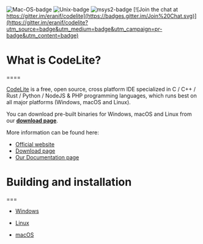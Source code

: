 ![Mac-OS-badge](https://github.com/eranif/codelite/actions/workflows/macos.yml/badge.svg)
![Unix-badge](https://github.com/eranif/codelite/actions/workflows/ubuntu.yml/badge.svg)
![msys2-badge](https://github.com/eranif/codelite/actions/workflows/msys2.yml/badge.svg)
[![Join the chat at https://gitter.im/eranif/codelite](https://badges.gitter.im/Join%20Chat.svg)](https://gitter.im/eranif/codelite?utm_source=badge&utm_medium=badge&utm_campaign=pr-badge&utm_content=badge)

# What is CodeLite?
====

[CodeLite][1] is a free, open source, cross platform IDE specialized in C / C++ / Rust / Python / NodeJS & PHP programming languages,
which runs best on all major platforms (Windows, macOS and Linux).

You can download pre-built binaries for Windows, macOS and Linux from our **[download page][2]**.

More information can be found here:

 - [Official website][3]
 - [Download page][4]
 - [Our Documentation page][5]

# Building and installation
===

- [Windows][9]
- [Linux][10]
- [macOS][11]

  [1]: https://codelite.org
  [2]: https://codelite.org/support.php
  [3]: https://codelite.org
  [4]: https://codelite.org/support.php
  [5]: https://docs.codelite.org/
  [9]: https://docs.codelite.org/build/build_from_sources/#windows
  [10]: https://docs.codelite.org/build/build_from_sources/#linux
  [11]: https://docs.codelite.org/build/build_from_sources/#macos
